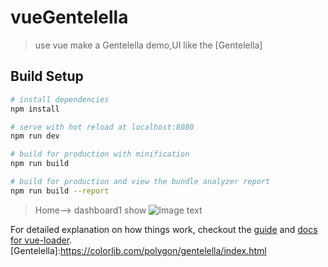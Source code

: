 # vueGentelella

> use vue make a Gentelella demo,UI like the [Gentelella]

## Build Setup

``` bash
# install dependencies
npm install

# serve with hot reload at localhost:8080
npm run dev

# build for production with minification
npm run build

# build for production and view the bundle analyzer report
npm run build --report
```
> Home--> dashboard1 show
![Image text](https://github.com/shenshuai89/vueGentelella/blob/master/imgShow/dashboard1.jpg?raw=true)

For detailed explanation on how things work, checkout the [guide](http://vuejs-templates.github.io/webpack/) and [docs for vue-loader](http://vuejs.github.io/vue-loader).
[Gentelella]:<https://colorlib.com/polygon/gentelella/index.html>